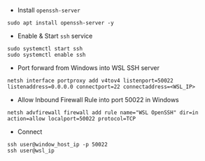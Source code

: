 - Install `openssh-server`

```shell
sudo apt install openssh-server -y
```

- Enable & Start `ssh` service

```shell
sudo systemctl start ssh
sudo systemctl enable ssh
```

- Port forward from Windows into WSL SSH server

```shell
netsh interface portproxy add v4tov4 listenport=50022 listenaddress=0.0.0.0 connectport=22 connectaddress=<WSL_IP>
```

- Allow Inbound Firewall Rule into port 50022 in Windows

```shell
netsh advfirewall firewall add rule name="WSL OpenSSH" dir=in action=allow localport=50022 protocol=TCP
```

- Connect

```shell
ssh user@window_host_ip -p 50022
ssh user@wsl_ip
```